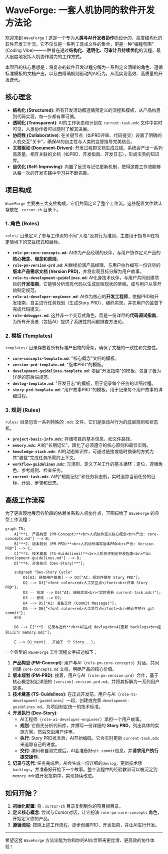 # WaveForge: 一套人机协同的软件开发方法论

欢迎来到 `WaveForge`！这是一个专为**人类与AI开发者协作**而设计的、高度结构化的软件开发工作流。它不仅仅是一系列工具或文件的集合，更是一种"编程氛围"(Coding Vibe)——一种旨在通过**结构化、透明化、可审计且持续优化**的流程，最大限度地发挥人机协作潜力的工作方式。

本项目的核心思想是：将复杂的软件开发过程分解为一系列定义清晰的角色、遵循标准模板的文档产出，以及由精确规则驱动的AI行为，从而实现高效、高质量的开发迭代。

## 核心理念

- **结构化 (Structured)**: 所有开发活动都遵循预定义的流程和模板，从产品构思到代码实现，每一步都有章可循。
- **透明化 (Transparent)**: AI的工作状态和计划在 `current-task.mdc` 文件中实时可见，人类协作者可以随时了解其进展。
- **协同性 (Collaborative)**: 在关键节点（如PRD评审、代码提交）设置了明确的人机交互"关卡"，确保AI的自主性与人类的监督指导完美结合。
- **文档驱动 (Document-Driven)**: 开发过程即文档生成过程。系统会产出一系列高质量、相互关联的文档（如PRD、开发指南、开发日志），形成宝贵的知识库。
- **自优化 (Self-Improving)**: 内置了反思与记忆更新机制，使得这套工作流能够从每一次的开发实践中学习并不断完善。

## 项目构成

`WaveForge` 主要由三大支柱构成，它们共同定义了整个工作流。这些配置文件默认存放在 `.cursor-zh` 目录下。

### 1. 角色 (Roles)

`roles/` 目录定义了参与工作流的不同"人格"及其行为准则，主要用于指导AI在特定情境下的交互模式和目标。

- **`role-pm-core-concepts.md`**: AI作为产品经理的伙伴，与用户协作定义产品的**核心概念、理念和原则**。
- **`role-pm-version-prd.md`**: AI继续扮演产品经理，与用户协作编写一份详尽的**版本产品需求文档 (Version PRD)**，并将宏观目标分解为用户故事。
- **`role-ts-development-guidelines.md`**: AI化身技术伙伴，与用户共同创建项目的**开发指南**。它能够分析现有代码以生成反映现状的草稿，或与用户从零开始制定规范。
- **`role-ai-developer-engineer.md`**: AI作为核心的**开发工程师**，依据PRD和开发指南，自主进行任务规划（生成Story PRD）、编码实现，并在用户的监督下完成代码提交。
- **`role-debugger.md`**: 这并非一个交互式角色，而是一份详尽的**代码调试指南**，为所有开发者（包括AI）提供了系统性的问题排查方法论。

### 2. 模板 (Templates)

`templates/` 目录存放着所有标准产出物的骨架，确保了文档的一致性和完整性。

- **`core-concepts-template.md`**: "核心概念"文档的模板。
- **`version-prd-template.md`**: "版本PRD"的模板。
- **`development-guidelines-template.md`**: 项目"开发指南"的模板，包含了极为详尽的前后端规范。
- **`devlog-template.md`**: "开发日志"的模板，用于记录每个任务的详细过程。
- **`story-prd-template.md`**: "用户故事PRD"的模板，用于记录每个用户故事的详细过程。

### 3. 规则 (Rules)

`rules/` 目录包含一系列特殊的 `.mdc` 文件，它们是驱动AI行为的底层规则和状态机。

- **`project-basic-info.mdc`**: 存储项目的基本信息，如文件路径。
- **`memory.mdc`**: AI的"长期记忆"，固化了必须遵守的核心原则和最佳实践。
- **`knowledge-stack.mdc`**: AI的动态知识库，可通过链接或临时摘录的方式为其"装载"完成任务所需的上下文。
- **`workflow-guidelines.mdc`**: 元规则，定义了AI工作的基本循环：定位、遵循角色、参考规则、检查任务。
- **`current-task.mdc`**: AI的"短期记忆"和任务状态机，实时追踪当前任务的目标、计划、步骤和日志。

## 高级工作流程

为了更直观地展示各阶段的依赖关系和人机协作点，下图描绘了 `WaveForge` 的典型工作流程：

```mermaid
graph TD;
    A["**1. 产品构思 (PM-Concept)**<br>人机协作定义核心概念<br>产出: core-concepts.md"] --> B;
    B["**2. 版本规划 (PM-PRD)**<br>人机协作编写版本PRD<br>产出: Version PRD"] --> C;
    C["**3. 技术奠基 (TS-Guidelines)**<br>人机协作制定开发指南<br>产出: development-guidelines.md"] --> D;
    D["**4. 开发执行 (Dev-Story)**"];

    subgraph "Dev-Story Cycle"
        D1[AI: 获取用户故事] --> D2["AI: 规划并撰写 Story PRD"];
        D2 --> D3{"<font color=red>人工交互点</font><br>评审 Story PRD"};
        D3 -- 批准 --> D4["AI: 编码实现<br>(实时更新 current-task.mdc)"];
        D3 -- 修改 --> D2;
        D4 --> D5["AI: 准备交付 (Commit Message)"];
        D5 --> D6{"<font color=red>人工交互点</font><br>确认并执行 git commit"};
    end

    D6 --> E["**5. 记录与迭代**<br>AI生成 devlog<br>AI更新 backlogs<br>经验沉淀至 memory.mdc"];

    E --> D1_next(...开始下一个 Story...);
```

一个典型的 `WaveForge` 工作流程文字描述如下：

1.  **产品构思 (PM-Concept)**: 用户与AI（`role-pm-core-concepts`）对话，共同创建 `core-concepts.md` 文档，明确产品的核心价值。
2.  **版本规划 (PM-PRD)**: 接着，用户与AI（`role-pm-version-prd`）合作，基于核心概念制定详细的 `[version]-version-prd.md`，并将其拆解为一系列用户故事。
3.  **技术奠基 (TS-Guidelines)**: 在正式开发前，用户与AI（`role-ts-development-guidelines`）一起，创建或完善 `development-guidelines.md`，为项目制定统一的技术标准。
4.  **开发执行 (Dev-Story)**:
    - AI工程师（`role-ai-developer-engineer`）承担一个用户故事。
    - **规划**: 它首先分析代码库，并撰写一份详细的 **Story PRD**，列出具体的实施方案，然后交由用户评审。
    - **执行**: Story PRD批准后，AI开始编码。它会实时更新 `current-task.mdc` 来追踪自己的进度。
    - **交付**: 编码和自测完成后，AI会准备好`git commit`信息，并**请求用户执行提交操作**。
5.  **记录与迭代**: 任务完成后，AI会生成一份详细的`devlog`，更新技术债`backlogs`，并准备好开始下一个故事。整个流程中的经验教训可以被沉淀到`memory.mdc`或开发指南中，实现持续改进。

## 如何开始？

1.  **初始化配置**: 将 `.cursor-zh` 目录复制到你的项目根目录。
2.  **定义核心概念**: 尝试与Cursor对话，让它扮演 `role-pm-core-concepts` 角色，开始定义你的产品。
3.  **遵循流程**: 按照上述工作流程，逐步创建PRD、开发指南，并让AI进行开发。

---

希望这套 `WaveForge` 方法论能为你和你的AI伙伴带来更丝滑、更高效的协作体验！
